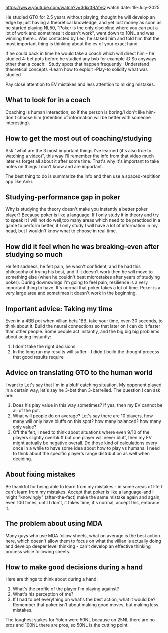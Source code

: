 https://www.youtube.com/watch?v=3dixttRAfvQ
watch date: 19-July-2025

He studied GTO for 2.5 years without playing, thought he will develop an edge by just having a theoretical knowledge, and yet lost money as soon as he started playing NL50, "Poker is the only discipline where you can put a lot of work and sometimes it doesn't work", went down to 10NL and was winning there...
Was contacted by Leo, he staked him and told him that the most important thing is thinking about the ev of your exact hand.

If he could back in time he would take a coach which will direct him - he studied 4-bet pots before he studied any bvb for example :D So anyways other than a coach:
-Study spots that happen frequently
-Understand theoretical concepts
-Learn how to exploit
-Play-to solidify what was studied

Pay close attention to EV mistakes and less attention to mixing mistakes.
## What to look for in a coach
Coaching is human interaction, so if the person is boring/I don't like him-don't choose him (retention of information will be better with someone interesting).

## How to get the most out of coaching/studying
Ask "what are the 3 most important things I've learned (it's also true to watching a video)", this way I'll remember the info from that video much later vs forget all about it after some time. That's why it's important to take notes on things I don't know and are important.

The best thing to do is summarize the info and then use a spaced-repitition app like Anki. 

## Studying-performance gap in poker
Why is studying the theory doesn't make you instantly a better poker player?
Because poker is like a language: If I only study it in theory and try to speak it I will not do well,too many areas which need to be practiced in a game to perform better, if I only study I will have a lot of information in my head, but I wouldn't know what to choose in real time.

## How did it feel when he was breaking-even after studying so much

He felt sadness, he felt pain, he wasn't confident, and he had this philosophy of trying his best, and if it doesn't work then he will move to something else (when he couldn't beat microstakes after years of studying poker). During downswings I'm going to feel pain, resilience is a very important thing to have. It's normal that poker takes a lot of time. Poker is a very large area and sometimes it doesn't work in the beginning.

## Important advice: Taking my time
Even in a 4BB pot when villian bets 1BB, take your time, even 30 seconds, to think about it. Build the neural connections so that later on I can do it faster than other people. Some people act instantly, and the big big big problems about acting instantly:
1. I don't take the right decisions
2. In the long run my results will suffer - I didn't build the thought process that good results require

## Advice on translating GTO to the human world
I want to 
Let's say that I'm in a bluff catching situation. My opponent played in a certain way, let's say he 3-bet then 3-barrelled. The question I can ask are:
1. Does his play value in this way sometimes? If yes, then my EV cannot be all of the pot.
2. What will people do on average? Let's say there are 10 players, how many will only have bluffs on this spot? how many balanced? how many only value?
3. Off the felt, I need to think about situations where even 9/10 of the players slightly overbluff but one player will never bluff, then my EV might actually be negative overall. Do those kind of calculations every once in a while to have some idea about how to play vs humans. I need to think about the specific player's range distribution as well when deciding.

## About fixing mistakes
Be thankful for being able to learn from my mistakes - in some areas of life I can't learn from my mistakes. Accept that poker is like a language-and I might "knowingly" (after-the-fact) make the same mistake again and again, even 100 times, until I don't, it takes time, it's normal, accept this, embrace it.

## The problem about using MDA
Many guys who use MDA follow sheets, what on average is the best action here, which doesn't allow them to focus on what the villian is actually doing and develop deeper level thinking - can't develop an effective thinking process while following sheets.

## How to make good decisions during a hand
Here are things to think about during a hand:
1. What's the profile of the player I'm playing against?
2. What's his perception of me?
3. If I had to bet everything on what's the best action, what it would be?
Remember that poker isn't about making good moves, but making less mistakes.

The toughest stakes for Yolen were 50NL because on 25NL there are no pros and 100NL there are pros, so 50NL is the cutting point.